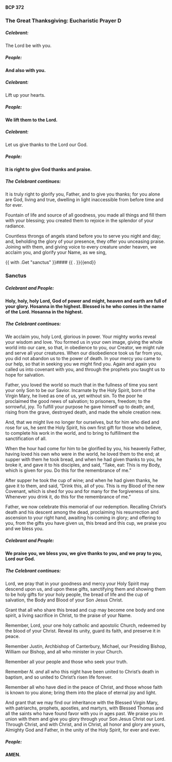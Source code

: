 #### BCP 372
### The Great Thanksgiving: Eucharistic Prayer D
##### Celebrant:
The Lord be with you.

##### People:
**And also with you.**

##### Celebrant:
Lift up your hearts.

##### People:
**We lift them to the Lord.**

##### Celebrant:
Let us give thanks to the Lord our God.

##### People:
**It is right to give God thanks and praise.**

##### The Celebrant continues:
It is truly right to glorify you, Father, and to give you thanks; for you alone are God, living and true, dwelling in light inaccessible from before time and for ever.

Fountain of life and source of all goodness, you made all things and fill them with your blessing; you created them to rejoice in the splendor of your radiance.

Countless throngs of angels stand before you to serve you night and day; and, beholding the glory of your presence, they offer you unceasing praise. Joining with them, and giving voice to every creature under heaven, we acclaim you, and glorify your Name, as we sing,

{{ with .Get "sanctus" }}#### {{ . }}{{end}}
### Sanctus
##### Celebrant and **People:**
**Holy, holy, holy Lord, God of power and might,
heaven and earth are full of your glory.
Hosanna in the highest.
Blessed is he who comes in the name of the Lord.
Hosanna in the highest.**

##### The Celebrant continues:
We acclaim you, holy Lord, glorious in power. Your mighty works reveal your wisdom and love. You formed us in your own image, giving the whole world into our care, so that, in obedience to you, our Creator, we might rule and serve all your creatures. When our disobedience took us far from you, you did not abandon us to the power of death. In your mercy you came to our help, so that in seeking you we might find you. Again and again you called us into covenant with you, and through the prophets you taught us to hope for salvation.

Father, you loved the world so much that in the fullness of time you sent your only Son to be our Savior. Incarnate by the Holy Spirit, born of the Virgin Mary, he lived as one of us, yet without sin. To the poor he proclaimed the good news of salvation; to prisoners, freedom; to the sorrowful, joy. To fulfill your purpose he gave himself up to death; and, rising from the grave, destroyed death, and made the whole creation new.

And, that we might live no longer for ourselves, but for him who died and rose for us, he sent the Holy Spirit, his own first gift for those who believe, to complete his work in the world, and to bring to fulfillment the sanctification of all.

When the hour had come for him to be glorified by you, his heavenly Father, having loved his own who were in the world, he loved them to the end; at supper with them he took bread, and when he had given thanks to you, he broke it, and gave it to his disciples, and said, “Take, eat: This is my Body, which is given for you. Do this for the remembrance of me.”

After supper he took the cup of wine; and when he had given thanks, he gave it to them, and said, “Drink this, all of you. This is my Blood of the new Covenant, which is shed for you and for many for the forgiveness of sins. Whenever you drink it, do this for the remembrance of me.”

Father, we now celebrate this memorial of our redemption. Recalling Christ’s death and his descent among the dead, proclaiming his resurrection and ascension to your right hand, awaiting his coming in glory; and offering to you, from the gifts you have given us, this bread and this cup, we praise you and we bless you.

##### **Celebrant and People:**
**We praise you, we bless you,
we give thanks to you,
and we pray to you, Lord our God.**

##### The Celebrant continues:
Lord, we pray that in your goodness and mercy your Holy Spirit may descend upon us, and upon these gifts, sanctifying them and showing them to be holy gifts for your holy people, the bread of life and the cup of salvation, the Body and Blood of your Son Jesus Christ.

Grant that all who share this bread and cup may become one body and one spirit, a living sacrifice in Christ, to the praise of your Name.

Remember, Lord, your one holy catholic and apostolic Church, redeemed by the blood of your Christ. Reveal its unity, guard its faith, and preserve it in peace.

Remember Justin, Archbishop of Canterbury, Michael, our Presiding Bishop, William our Bishop, and all who minister in your Church.

Remember all your people and those who seek your truth.

Remember _N. and_ all who this night have been united to Christ’s death in baptism, and so united to Christ’s risen life forever.

Remember all who have died in the peace of Christ, and those whose faith is known to you alone; bring them into the place of eternal joy and light.

And grant that we may find our inheritance with the Blessed Virgin Mary, with patriarchs, prophets, apostles, and martyrs, with Blessed Thomas and all the saints who have found favor with you in ages past. We praise you in union with them and give you glory through your Son Jesus Christ our Lord. Through Christ, and with Christ, and in Christ, all honor and glory are yours, Almighty God and Father, in the unity of the Holy Spirit, for ever and ever.

##### **People:**
**AMEN.**
